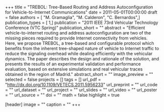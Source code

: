 +++
title = "TREBOL: Tree-Based Routing and Address Autoconfiguration for Vehicle-to-Internet Communications"
date = 2011-05-01T00:00:00
draft = false
authors = [ "M. Gramaglia", "M. Calderon", "C. Bernardos",]
publication_types = [ 1,]
publication = "2011 IEEE 73rd Vehicular Technology Conference (VTC Spring)"
publication_short = ""
abstract = "Efficient vehicle-to-internet routing and address autoconfiguration are two of the missing pieces required to provide Internet connectivity from vehicles. Here, we propose TREBOL, a tree-based and configurable protocol which benefits from the inherent tree-shaped nature of vehicle to Internet traffic to reduce the signaling overhead while dealing efficiently with the vehicular dynamics. The paper describes the design and rationale of the solution, and presents the results of an experimental validation and performance evaluation, based on extensive simulations and real vehicular traces obtained in the region of Madrid."
abstract_short = ""
image_preview = ""
selected = false
projects = []
tags = []
url_pdf = "http://dx.doi.org/10.1109/VETECS.2011.5956233"
url_preprint = ""
url_code = ""
url_dataset = ""
url_project = ""
url_slides = ""
url_video = ""
url_poster = ""
url_source = ""
doi = ""
math = false
highlight = true

[header]
image = ""
caption = ""
+++
